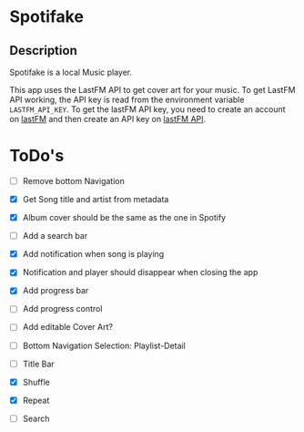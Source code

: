 # Spotifake
## Description
Spotifake is a local Music player.

This app uses the LastFM API to get cover art for your music.
To get LastFM API working, the API key is read from the environment variable `LASTFM_API_KEY`.
To get the lastFM API key, you need to create an account on [lastFM](https://www.last.fm/api/account/create)
and then create an API key on [lastFM API](https://www.last.fm/api/).

# ToDo's
- [ ] Remove bottom Navigation
- [x] Get Song title and artist from metadata
- [x] Album cover should be the same as the one in Spotify
- [ ] Add a search bar
- [x] Add notification when song is playing
- [x] Notification and player should disappear when closing the app
- [x] Add progress bar
- [ ] Add progress control
- [ ] Add editable Cover Art?

- [ ] Bottom Navigation Selection: Playlist-Detail
- [ ] Title Bar
- [x] Shuffle
- [x] Repeat
- [ ] Search
